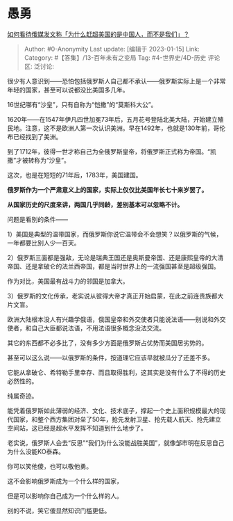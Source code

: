 # 愚勇
[如何看待俄媒发文称「为什么赶超美国的是中国人，而不是我们」？](https://www.zhihu.com/question/572695500/answer/2846160733)

> Author: #0-Anonymity
> Last update: [编辑于 2023-01-15]
> Link:
> Category: #【答集】/13-百年未有之变局
> Tag: #4-世界史/4D-历史
> 评论区:
> 泛讨论:

很少有人意识到——恐怕包括俄罗斯人自己都不承认——俄罗斯实际上是一个非常年轻的国家，甚至可以说都没比美国多几年。

16世纪哪有“沙皇”，只有自称为“恺撒”的“莫斯科大公”。

1620年——在1547年伊凡四世加冕73年后，五月花号登陆北美大陆，开始建立殖民地。注意，这不是欧洲人第一次认识美洲。早在1492年，也就是130年前，哥伦布已经找到了美洲。

到了1712年，彼得一世才称自己为全俄罗斯皇帝，将俄罗斯正式称为帝国。“凯撒”才被转称为“沙皇”。

这次，也是在短短的71年后，1783年，美国建国。

**俄罗斯作为一个严肃意义上的国家，实际上仅仅比美国年长七十来岁罢了。**

**从国家历史的尺度来讲，两国几乎同龄，差别基本可以忽略不计。**

问题是看别的条件——

1）美国是典型的温带国家，而俄罗斯你说它温带会不会想笑？以俄罗斯的气候，一年都要比别人少一百天。

2）俄罗斯三面都是强敌，无论是瑞典王国还是奥斯曼帝国、还是康熙皇帝的大清帝国、还是拿破仑的法兰西帝国，都是当时世界上的一流强国甚至是超级强国。

作为对比，美国最有战斗力的邻国是加拿大。

3）俄罗斯的文化传承，老实说从彼得大帝才真正开始启蒙，在此之前连贵族都大片文盲。

欧洲大陆根本没人有兴趣学俄语，俄国皇帝和外交使者只能说法语——别说和外交使者，和自己大臣都说法语，不用法语很多概念没法交流。

其它的东西都不必多比了，没有多少方面是俄罗斯占优势而美国居劣势的。

甚至可以这么说——以俄罗斯的条件，按道理它应该早就被瓜分了还差不多。

它能从拿破仑、希特勒手里幸存、而且取得胜利，这其实是没有什么了不得的历史必然性的。

纯属奇迹。

能凭着俄罗斯如此薄弱的经济、文化、技术底子，撑起一个史上面积规模最大的现代国家，和整个西方集团对垒了50年，抢先发射卫星、抢先载人航天、抢先建立空间站，这已经是超水平发挥不知道到什么地步了。

老实说，俄罗斯人会去“反思”“我们为什么没能战胜美国”，就像邹市明在反思自己为什么没能KO泰森。

你可以笑他傻，也可以敬他勇。

这不会影响俄罗斯成为一个什么样的国家，

但是可以影响你自己成为一个什么样的人。

别的不说，笑它傻显然知识门槛更低。
